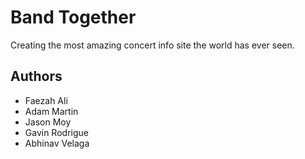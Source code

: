 # Band Together

Creating the most amazing concert info site the world has ever seen.

## Authors
* Faezah Ali
* Adam Martin
* Jason Moy
* Gavin Rodrigue
* Abhinav Velaga
